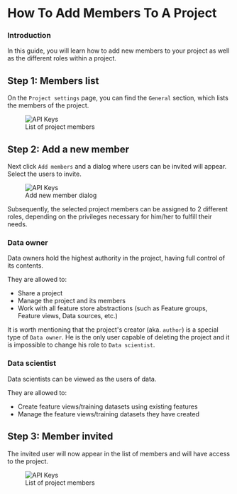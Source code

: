 # How To Add Members To A Project

### Introduction

In this guide, you will learn how to add new members to your project as well as the different roles within a project.

## Step 1: Members list

On the `Project settings` page, you can find the `General` section, which lists the members of the project.

<p align="center">
  <figure>
    <img src="../../../../assets/images/guides/project/members_list.png" alt="API Keys">
    <figcaption>List of project members</figcaption>
  </figure>
</p>

## Step 2: Add a new member

Next click `Add members` and a dialog where users can be invited will appear. Select the users to invite.

<p align="center">
  <figure>
    <img src="../../../../assets/images/guides/project/add_new_member.png" alt="API Keys">
    <figcaption>Add new member dialog</figcaption>
  </figure>
</p>

Subsequently, the selected project members can be assigned to 2 different roles, depending on the privileges necessary for him/her to fulfill their needs.

### Data owner

Data owners hold the highest authority in the project, having full control of its contents.

They are allowed to:
- Share a project
- Manage the project and its members
- Work with all feature store abstractions (such as Feature groups, Feature views, Data sources, etc.)

It is worth mentioning that the project's creator (aka. `author`) is a special type of `Data owner`. He is the only user capable of deleting the project and it is impossible to change his role to `Data scientist`.

### Data scientist

Data scientists can be viewed as the users of data.

They are allowed to:
- Create feature views/training datasets using existing features
- Manage the feature views/training datasets they have created

## Step 3: Member invited

The invited user will now appear in the list of members and will have access to the project.

<p align="center">
  <figure>
    <img src="../../../../assets/images/guides/project/member_invited.png" alt="API Keys">
    <figcaption>List of project members</figcaption>
  </figure>
</p>
